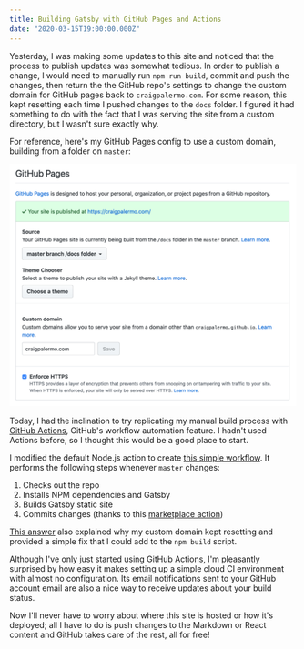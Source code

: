 ```yaml
---
title: Building Gatsby with GitHub Pages and Actions
date: "2020-03-15T19:00:00.000Z"
---
```


Yesterday, I was making some updates to this site and noticed that the process to publish updates was somewhat tedious.
In order to publish a change, I would need to manually run `npm run build`, commit and push the changes, then
return the the GitHub repo's settings to change the custom domain for GitHub pages back to `craigpalermo.com`. For
some reason, this kept resetting each time I pushed changes to the `docs` folder. I figured it had something to do
with the fact that I was serving the site from a custom directory, but I wasn't sure exactly why.

For reference, here's my GitHub Pages config to use a custom domain, building from a folder on `master`:

![GitHub Pages configuration](gh_pages.png)

Today, I had the inclination to try replicating my manual build process with [GitHub Actions](https://github.com/features/actions),
GitHub's workflow automation feature. I hadn't used Actions before, so I thought this would be a good place to start.

I modified the default Node.js action to create [this simple workflow](https://github.com/craigpalermo/craigpalermo.com/blob/master/.github/workflows/main.yml).
It performs the following steps whenever `master` changes:

1. Checks out the repo
1. Installs NPM dependencies and Gatsby
1. Builds Gatsby static site
1. Commits changes (thanks to this [marketplace action](https://github.com/marketplace/actions/add-commit))

[This answer](https://github.com/gitname/react-gh-pages/issues/19#issuecomment-436148409) also explained why my
custom domain kept resetting and provided a simple fix that I could add to the `npm build` script.

Although I've only just started using GitHub Actions, I'm pleasantly surprised by how easy it makes setting up
a simple cloud CI environment with almost no configuration. Its email notifications sent to your GitHub
account email are also a nice way to receive updates about your build status.

Now I'll never have to worry about where this site is hosted or how it's deployed; all I have to do is push
changes to the Markdown or React content and GitHub takes care of the rest, all for free!
